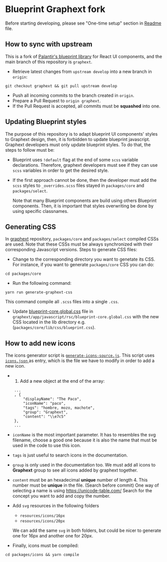 # Blueprint Graphext fork
Before starting developing, please see "One-time setup" section in [Readme](README.md) file.

## How to sync with upstream
This is a fork of [Palantir's blueprint library](https://github.com/palantir/blueprint) for React UI components, and the main branch of this repository is `graphext`.

- Retrieve latest changes from `upstream develop` into a new branch in `origin`:
```
git checkout graphext && git pull upstream develop
```
- Push all incoming commits to the branch created in `origin`.
- Prepare a Pull Request to `origin graphext`.
- If the Pull Request is accepted, all commits must be **squashed** into one.

## Updating Blueprint styles
The purpose of this repository is to adapt blueprint UI components' styles to Graphext design, then, it is forbidden to update blueprint javascript. Graphext developers must only update blueprint styles. To do that, the steps to follow must be:
- Blueprint uses `!default` flag at the end of some `scss` variable declarations. Therefore, graphext developers must see if they can use `scss` variables in order to get the desired style.
- If the first approach cannot be done, then the developer must add the `scss` styles to `_overrides.scss` files stayed in `packages/core` and `packages/select`.

  Note that many Blueprint components are build using others Blueprint components. Then, it is important that styles overwriting be done by using specific classnames.


## Generating CSS
In [graphext](https://github.com/graphext/graphext) repository, `packages/core` and `packages/select` compiled CSSs are used. Note that these CSSs must be always synchronized with their corresponding Javascript versions.
Steps to generate CSS files:
- Change to the corresponding directory you want to genetate its CSS. For instance, if you want to generate `packages/core` CSS you can do:
```
cd packages/core
```
- Run the following command:
```
yarn run generate-graphext-css
```
This command compile all `.scss` files into a single `.css`.
- Update [blueprint-core.global.css](https://github.com/graphext/graphext/blob/master/app/javascript/rsc/blueprint-core.global.css) file in `graphext/app/javascript/rsc/blueprint-core.global.css` with the new CSS located in the lib directory e.g. (`packages/core/lib/css/blueprint.css`).

## How to add new icons

The icons generator script is [`generate-icons-source.js`](packages/node-build-scripts/generate-icons-source.js). This script uses [`icons.json` ](packages/icons/resources/icons/icons.json) as entry, which is the file we have to modify in order to add a new icon.
- 1. Add a new object at the end of the array:

```
    ...
    , {
        "displayName": "The Paco",
        "iconName": "paco",
        "tags": "hombre, mozo, machote",
        "group": "Graphext",
        "content": "\\e7c5"
    },
    ...
```
- `iconName` is the most important parameter. It has to resembles the svg filename, choose a good one because it is also the name that must be used in the code to use this icon.
- `tags` is just useful to search icons in the documentation.
- `group` is only used in the documentation too. We must add all icons to **Graphext** group to see all icons added by graphext together.
- `content` must be an hexadecimal **unique** number of length 4. This number must be **unique** in the file. (Search before commit) One way of selecting a name is using https://unicode-table.com/ Search for the concept you want to add and copy the number.   
- Add `svg` resources in the following folders
    - `resources/icons/16px`
    - `resources/icons/20px`

  We can add the same `svg` in both folders, but could be nicer to generate one for 16px and another one for 20px.
- Finally, icons must be compiled:
```
cd packages/icons && yarn compile
```

